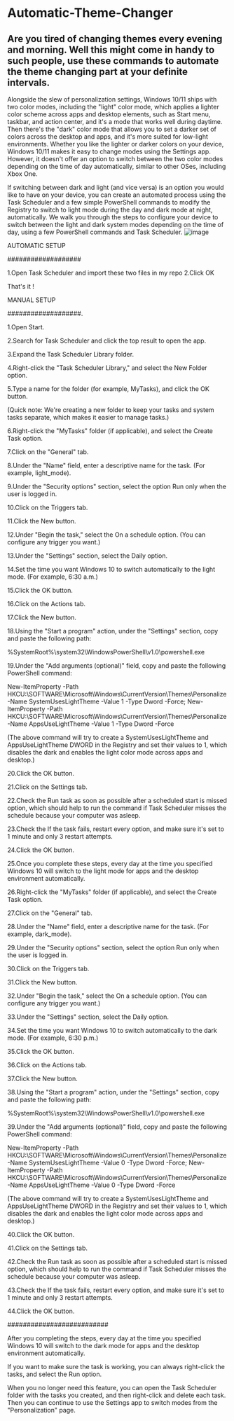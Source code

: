 # Automatic-Theme-Changer
Are you tired of changing themes every evening and morning. Well this might come in handy to such people, use these commands to automate the theme changing part at your definite intervals.
-----
Alongside the slew of personalization settings, Windows 10/11 ships with two color modes, including the "light" color mode, which applies a lighter color scheme across apps and desktop elements, such as Start menu, taskbar, and action center, and it's a mode that works well during daytime. Then there's the "dark" color mode that allows you to set a darker set of colors across the desktop and apps, and it's more suited for low-light environments.
Whether you like the lighter or darker colors on your device, Windows 10/11 makes it easy to change modes using the Settings app. However, it doesn't offer an option to switch between the two color modes depending on the time of day automatically, similar to other OSes, including Xbox One.

If switching between dark and light (and vice versa) is an option you would like to have on your device, you can create an automated process using the Task Scheduler and a few simple PowerShell commands to modify the Registry to switch to light mode during the day and dark mode at night, automatically.
We walk you through the steps to configure your device to switch between the light and dark system modes depending on the time of day, using a few PowerShell commands and Task Scheduler.
![image](https://user-images.githubusercontent.com/71692310/146687291-e612a1ee-1b3e-4379-a3cd-db528ce9252e.png)

AUTOMATIC SETUP

###################

1.Open Task Scheduler and import these two files in my repo 
2.Click OK 

That's it !

MANUAL SETUP

###################.

1.Open Start.

2.Search for Task Scheduler and click the top result to open the app.

3.Expand the Task Scheduler Library folder.

4.Right-click the "Task Scheduler Library," and select the New Folder option.

5.Type a name for the folder (for example, MyTasks), and click the OK button.

(Quick note: We're creating a new folder to keep your tasks and system tasks separate, which makes it easier to manage tasks.)

6.Right-click the "MyTasks" folder (if applicable), and select the Create Task option.

7.Click on the "General" tab.

8.Under the "Name" field, enter a descriptive name for the task. (For example, light_mode).

9.Under the "Security options" section, select the option Run only when the user is logged in.

10.Click on the Triggers tab.

11.Click the New button.

12.Under "Begin the task," select the On a schedule option. (You can configure any trigger you want.)

13.Under the "Settings" section, select the Daily option.

14.Set the time you want Windows 10 to switch automatically to the light mode. (For example, 6:30 a.m.)

15.Click the OK button.

16.Click on the Actions tab.

17.Click the New button.

18.Using the "Start a program" action, under the "Settings" section, copy and paste the following path:

%SystemRoot%\system32\WindowsPowerShell\v1.0\powershell.exe

19.Under the "Add arguments (optional)" field, copy and paste the following PowerShell command:

New-ItemProperty -Path HKCU:\SOFTWARE\Microsoft\Windows\CurrentVersion\Themes\Personalize -Name SystemUsesLightTheme -Value 1 -Type Dword -Force; New-ItemProperty -Path HKCU:\SOFTWARE\Microsoft\Windows\CurrentVersion\Themes\Personalize -Name AppsUseLightTheme -Value 1 -Type Dword -Force

(The above command will try to create a SystemUsesLightTheme and AppsUseLightTheme DWORD in the Registry and set their values to 1, which disables the dark and enables the light color mode across apps and desktop.)

20.Click the OK button.

21.Click on the Settings tab.

22.Check the Run task as soon as possible after a scheduled start is missed option, which should help to run the command if Task Scheduler misses the schedule because your computer was asleep.

23.Check the If the task fails, restart every option, and make sure it's set to 1 minute and only 3 restart attempts.

24.Click the OK button.

25.Once you complete these steps, every day at the time you specified Windows 10 will switch to the light mode for apps and the desktop environment automatically.

26.Right-click the "MyTasks" folder (if applicable), and select the Create Task option.

27.Click on the "General" tab.

28.Under the "Name" field, enter a descriptive name for the task. (For example, dark_mode).

29.Under the "Security options" section, select the option Run only when the user is logged in.

30.Click on the Triggers tab.

31.Click the New button.

32.Under "Begin the task," select the On a schedule option. (You can configure any trigger you want.)

33.Under the "Settings" section, select the Daily option.

34.Set the time you want Windows 10 to switch automatically to the dark mode. (For example, 6:30 p.m.)

35.Click the OK button.

36.Click on the Actions tab.

37.Click the New button.

38.Using the "Start a program" action, under the "Settings" section, copy and paste the following path:

%SystemRoot%\system32\WindowsPowerShell\v1.0\powershell.exe

39.Under the "Add arguments (optional)" field, copy and paste the following PowerShell command:

New-ItemProperty -Path HKCU:\SOFTWARE\Microsoft\Windows\CurrentVersion\Themes\Personalize -Name SystemUsesLightTheme -Value 0 -Type Dword -Force; New-ItemProperty -Path HKCU:\SOFTWARE\Microsoft\Windows\CurrentVersion\Themes\Personalize -Name AppsUseLightTheme -Value 0 -Type Dword -Force

(The above command will try to create a SystemUsesLightTheme and AppsUseLightTheme DWORD in the Registry and set their values to 1, which disables the dark and enables the light color mode across apps and desktop.)

40.Click the OK button.

41.Click on the Settings tab.

42.Check the Run task as soon as possible after a scheduled start is missed option, which should help to run the command if Task Scheduler misses the schedule because your 
computer was asleep.

43.Check the If the task fails, restart every option, and make sure it's set to 1 minute and only 3 restart attempts.

44.Click the OK button.

##########################

After you completing the steps, every day at the time you specified Windows 10 will switch to the dark mode for apps and the desktop environment automatically.

If you want to make sure the task is working, you can always right-click the tasks, and select the Run option.

When you no longer need this feature, you can open the Task Scheduler folder with the tasks you created, and then right-click and delete each task. Then you can continue to use the Settings app to switch modes from the "Personalization" page.
